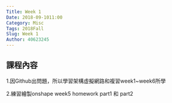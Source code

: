 ```yaml
---
Title: Week 1
Date: 2018-09-1011:00
Category: Misc
Tags: 2018Fall
Slug: Week 1
Author: 40623245
---
```




<!-- PELICAN_END_SUMMARY -->

課程內容
----

1.因Github出問題，所以學習架構虛擬網路和複習week1~week6所學

2.練習繪製onshape week5 homework part1 和 part2
